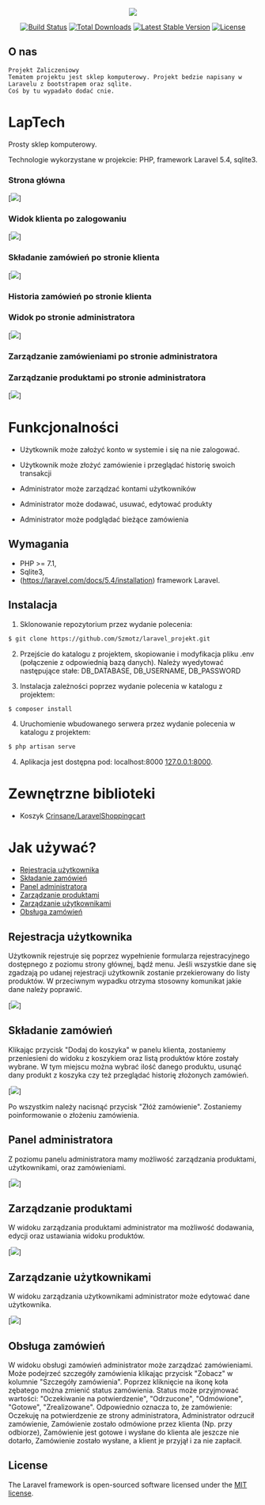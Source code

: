 <p align="center"><img src="https://laravel.com/assets/img/components/logo-laravel.svg"></p>

<p align="center">
<a href="https://travis-ci.org/laravel/framework"><img src="https://travis-ci.org/laravel/framework.svg" alt="Build Status"></a>
<a href="https://packagist.org/packages/laravel/framework"><img src="https://poser.pugx.org/laravel/framework/d/total.svg" alt="Total Downloads"></a>
<a href="https://packagist.org/packages/laravel/framework"><img src="https://poser.pugx.org/laravel/framework/v/stable.svg" alt="Latest Stable Version"></a>
<a href="https://packagist.org/packages/laravel/framework"><img src="https://poser.pugx.org/laravel/framework/license.svg" alt="License"></a>
</p>

## O nas
	Projekt Zaliczeniowy
	Tematem projektu jest sklep komputerowy. Projekt bedzie napisany w Laravelu z bootstrapem oraz sqlite.
	Coś by tu wypadało dodać cnie.
<!-- bla -->

# LapTech

Prosty sklep komputerowy.

Technologie wykorzystane w projekcie: PHP, framework Laravel 5.4, sqlite3.

### Strona główna
[![](docs/images/glowna.png)]

### Widok klienta po zalogowaniu
[![](docs/images/produkty.png)]

### Składanie zamówień po stronie klienta
[![](docs/images/dodawanie.png)]

### Historia zamówień po stronie klienta

### Widok po stronie administratora
[![](docs/images/admin.png)]

### Zarządzanie zamówieniami po stronie administratora


### Zarządzanie produktami po stronie administratora
[![](docs/images/edycja.png)]



# Funkcjonalności
+ Użytkownik może założyć konto w systemie i się na nie zalogować.
+ Użytkownik może złożyć zamówienie i przeglądać historię swoich transakcji

+ Administrator może zarządzać kontami użytkowników
+ Administrator może dodawać, usuwać, edytować produkty
+ Administrator może podglądać bieżące zamówienia

## Wymagania
* PHP >= 7.1,
* Sqlite3,
* (https://laravel.com/docs/5.4/installation) framework Laravel.

## Instalacja
1. Sklonowanie repozytorium przez wydanie polecenia:
```bash
$ git clone https://github.com/Szmotz/laravel_projekt.git
```
2. Przejście do katalogu z projektem, skopiowanie i modyfikacja pliku .env (połączenie z odpowiednią bazą danych).
Należy wyedytować następujące stałe: DB_DATABASE, DB_USERNAME, DB_PASSWORD

3. Instalacja zależności poprzez wydanie polecenia w katalogu z projektem:
```bash
$ composer install 
```
4. Uruchomienie wbudowanego serwera przez wydanie polecenia w katalogu z projektem:
```bash
$ php artisan serve
```
4. Aplikacja jest dostępna pod: localhost:8000 [127.0.0.1:8000](http://127.0.0.1:8000).

# Zewnętrzne biblioteki
* Koszyk [Crinsane/LaravelShoppingcart](https://github.com/Crinsane/LaravelShoppingcart)

# Jak używać?
+ [Rejestracja użytkownika](#rejestracja-użytkownika)
+ [Składanie zamówień](#składanie-zamówień) 
+ [Panel administratora](#panel-administratora)
+ [Zarządzanie produktami](#zarządzanie-produktami)
+ [Zarządzanie użytkownikami](#zarządzanie-użytkownikami)
+ [Obsługa zamówień](#obsługa-zamówień)


## Rejestracja użytkownika
Użytkownik rejestruje się poprzez wypełnienie formularza rejestracyjnego 
dostępnego z poziomu strony głównej, bądź menu. Jeśli wszystkie dane się
zgadzają po udanej rejestracji użytkownik zostanie przekierowany
do listy produktów. W przeciwnym wypadku otrzyma stosowny komunikat
jakie dane należy poprawić.

[![](docs/images/img/rejestracja.png)]


## Składanie zamówień
Klikając przycisk "Dodaj do koszyka" w panelu klienta, zostaniemy przeniesieni
do widoku z koszykiem oraz listą produktów które zostały wybrane. W tym miejscu można
wybrać ilość danego produktu, usunąć dany produkt z koszyka czy też przeglądać historię złożonych zamówień.

[![](docs/images/dodawanie.png)]

Po wszystkim należy nacisnąć przycisk "Złóż zamówienie". Zostaniemy poinformowanie o złożeniu zamówienia. 

<!-- tu zdjęcie -->

## Panel administratora
Z poziomu panelu administratora mamy możliwość zarządzania produktami,
użytkownikami, oraz zamówieniami.


[![](docs/images/img/zamowienie.png)]

## Zarządzanie produktami
W widoku zarządzania produktami administrator ma możliwość dodawania, edycji
oraz ustawiania widoku produktów. 

[![](docs/images/img/dodawanieproduktu.png)]

## Zarządzanie użytkownikami
W widoku zarządzania użytkownikami administrator może edytować dane użytkownika.

[![](docs/images/img/uzytkownicy.png)]
<!-- jesteś tutaj jesteś tutaj jesteś tutaj jesteś tutaj jesteś tutaj jesteś tutaj jesteś tutaj jesteś tutaj jesteś tutaj jesteś tutaj jesteś tutaj jesteś tutaj jesteś tutaj jesteś tutaj jesteś tutaj jesteś tutaj  -->
## Obsługa zamówień
W widoku obsługi zamówień administrator może zarządzać zamówieniami. Może podejrzeć
szczegóły zamówienia klikając przycisk "Zobacz" w kolumnie "Szczegóły zamówienia".
Poprzez kliknięcie na ikonę koła zębatego można zmienić status zamówienia.
Status może przyjmować wartości: "Oczekiwanie na potwierdzenie", "Odrzucone",
"Odmówione", "Gotowe", "Zrealizowane". Odpowiednio oznacza to, że zamówienie:
Oczekuję na potwierdzenie ze strony administratora, Administrator odrzucił
zamówienie, Zamówienie zostało odmówione przez klienta (Np. przy odbiorze),
Zamówienie jest gotowe i wysłane do klienta ale jeszcze nie dotarło, Zamówienie zostało
wysłane, a klient je przyjął i za nie zapłacił.

<!-- [![](docs/images/usage/ss10.png)](https://raw.githubusercontent.com/iamkiwi/la_cazzinara/master/docs/images/usage/ss10.png) -->

## License

The Laravel framework is open-sourced software licensed under the [MIT license](http://opensource.org/licenses/MIT).
